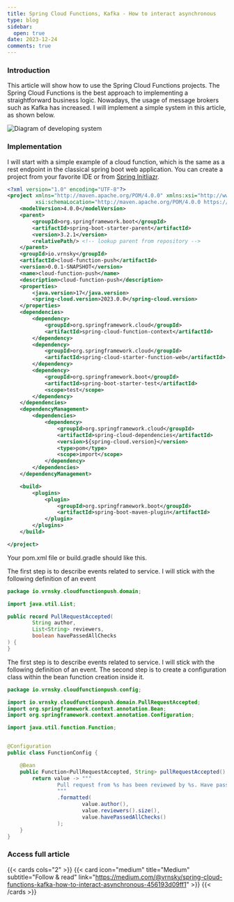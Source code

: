 ```yaml
---
title: Spring Cloud Functions, Kafka - How to interact asynchronous
type: blog
sidebar:
  open: true
date: 2023-12-24
comments: true
---
```


### Introduction
This article will show how to use the Spring Cloud Functions projects. The Spring Cloud Functions is the best approach to implementing a straightforward business logic.
Nowadays, the usage of message brokers such as Kafka has increased.
I will implement a simple system in this article, as shown below.

![Diagram of developing system](/images/eda/sb-cf-kafka-1.png "Diagram of developing system")

### Implementation
I will start with a simple example of a cloud function,
which is the same as a rest endpoint in the classical spring boot web application.
You can create a project from your favorite IDE or from [Spring Initliazr](https://start.spring.io/).

```xml {filename="pom.xml"}
<?xml version="1.0" encoding="UTF-8"?>
<project xmlns="http://maven.apache.org/POM/4.0.0" xmlns:xsi="http://www.w3.org/2001/XMLSchema-instance"
         xsi:schemaLocation="http://maven.apache.org/POM/4.0.0 https://maven.apache.org/xsd/maven-4.0.0.xsd">
    <modelVersion>4.0.0</modelVersion>
    <parent>
        <groupId>org.springframework.boot</groupId>
        <artifactId>spring-boot-starter-parent</artifactId>
        <version>3.2.1</version>
        <relativePath/> <!-- lookup parent from repository -->
    </parent>
    <groupId>io.vrnsky</groupId>
    <artifactId>cloud-function-push</artifactId>
    <version>0.0.1-SNAPSHOT</version>
    <name>cloud-function-push</name>
    <description>cloud-function-push</description>
    <properties>
        <java.version>17</java.version>
        <spring-cloud.version>2023.0.0</spring-cloud.version>
    </properties>
    <dependencies>
        <dependency>
            <groupId>org.springframework.cloud</groupId>
            <artifactId>spring-cloud-function-context</artifactId>
        </dependency>
        <dependency>
            <groupId>org.springframework.cloud</groupId>
            <artifactId>spring-cloud-starter-function-web</artifactId>
        </dependency>
        <dependency>
            <groupId>org.springframework.boot</groupId>
            <artifactId>spring-boot-starter-test</artifactId>
            <scope>test</scope>
        </dependency>
    </dependencies>
    <dependencyManagement>
        <dependencies>
            <dependency>
                <groupId>org.springframework.cloud</groupId>
                <artifactId>spring-cloud-dependencies</artifactId>
                <version>${spring-cloud.version}</version>
                <type>pom</type>
                <scope>import</scope>
            </dependency>
        </dependencies>
    </dependencyManagement>

    <build>
        <plugins>
            <plugin>
                <groupId>org.springframework.boot</groupId>
                <artifactId>spring-boot-maven-plugin</artifactId>
            </plugin>
        </plugins>
    </build>

</project>
```

Your pom.xml file or build.gradle should like this.

The first step is to describe events related to service. I will stick with the following definition of an event

```java {filename="PullRequestAccepted.java"}
package io.vrnsky.cloudfunctionpush.domain;

import java.util.List;

public record PullRequestAccepted(
        String author,
        List<String> reviewers,
        boolean havePassedAllChecks
) {
}
```
The first step is to describe events related to service. I will stick with the following definition of an event.
The second step is to create a configuration class within the bean function creation inside it.

```java {filename="FunctionConfig.java"}
package io.vrnsky.cloudfunctionpush.config;

import io.vrnsky.cloudfunctionpush.domain.PullRequestAccepted;
import org.springframework.context.annotation.Bean;
import org.springframework.context.annotation.Configuration;

import java.util.function.Function;


@Configuration
public class FunctionConfig {

    @Bean
    public Function<PullRequestAccepted, String> pullRequestAccepted() {
        return value -> """
                Pull request from %s has been reviewed by %s. Have passed all checks: %b
                """
                .formatted(
                        value.author(),
                        value.reviewers().size(),
                        value.havePassedAllChecks()
                );
    }
}

```

### Access full article
{{< cards cols="2" >}}
{{< card icon="medium" title="Medium" subtitle="Follow & read" link="https://medium.com/@vrnsky/spring-cloud-functions-kafka-how-to-interact-asynchronous-456193d09ff1" >}}
{{< /cards >}}
